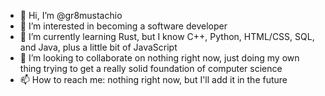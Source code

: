 - 👋 Hi, I’m @gr8mustachio
- 👀 I’m interested in becoming a software developer
- 🌱 I’m currently learning Rust, but I know C++, Python, HTML/CSS, SQL, and Java, plus a little bit of JavaScript
- 💞️ I’m looking to collaborate on nothing right now, just doing my own thing trying to get a really solid foundation of computer science
- 📫 How to reach me: nothing right now, but I'll add it in the future

<!---
gr8mustachio/gr8mustachio is a ✨ special ✨ repository because its `README.md` (this file) appears on your GitHub profile.
You can click the Preview link to take a look at your changes.
--->
